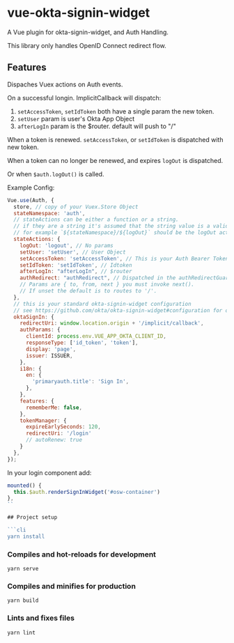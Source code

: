 # vue-okta-signin-widget

A Vue plugin for okta-signin-widget, and Auth Handling.

This library only handles OpenID Connect redirect flow.

## Features

Dispaches Vuex actions on Auth events.

On a successful longin. ImplicitCallback will dispatch:

1. `setAccessToken`, `setIdToken` both have a single param the new token.
2. `setUser` param is user's Okta App Object
3. `afterLogIn` param is the $router. default will push to "/"

When a token is renewed. `setAccessToken`, or `setIdToken` is dispatched with new token.

When a token can no longer be renewed, and expires `logOut` is dispatched.

Or when `$auth.logOut()` is called.

Example Config:

```js
Vue.use(Auth, {
  store, // copy of your Vuex.Store Object
  stateNamespace: 'auth',
  // stateActions can be either a function or a string.
  // if they are a string it's assumed that the string value is a valid action.
  // for example `${stateNamespace}/${logOut}` should be the logOut action.
  stateActions: {
    logOut: 'logout', // No params
    setUser: 'setUser', // User Object
    setAccessToken: 'setAccessToken', // This is your Auth Bearer Token
    setIdToken: 'setIdToken', // Idtoken
    afterLogIn: "afterLogIn", // $router
    authRedirect: "authRedirect", // Dispatched in the authRedirectGuard. When trying to go to a route with requiresAuth, but is not authenticated
    // Params are { to, from, next } you must invoke next().
    // If unset the default is to routes to '/'.
  },
  // this is your standard okta-signin-widget configuration
  // see https://github.com/okta/okta-signin-widget#configuration for options
  oktaSignIn: {
    redirectUri: window.location.origin + '/implicit/callback',
    authParams: {
      clientId: process.env.VUE_APP_OKTA_CLIENT_ID,
      responseType: ['id_token', 'token'],
      display: 'page',
      issuer: ISSUER,
    },
    i18n: {
      en: {
        'primaryauth.title': 'Sign In',
      },
    },
    features: {
      rememberMe: false,
    },
    tokenManager: {
      expireEarlySeconds: 120,
      redirectUri: '/login'
      // autoRenew: true
    }
  },
});
```

In your login component add:

```js
mounted() {
  this.$auth.renderSignInWidget('#osw-container')
},
``

## Project setup

```cli
yarn install
```

### Compiles and hot-reloads for development

```cli
yarn serve
```

### Compiles and minifies for production

```cli
yarn build
```

### Lints and fixes files

```cli
yarn lint
```
